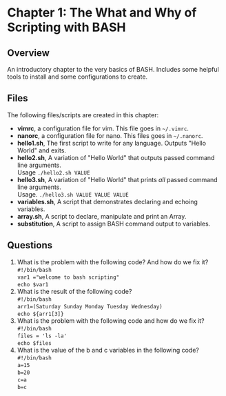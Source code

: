 # Chapter 1: The What and Why of Scripting with BASH

## Overview
An introductory chapter to the very basics of BASH. Includes some helpful tools to install and some configurations to create.

## Files
The following files/scripts are created in this chapter: <br>
* **vimrc**, a configuration file for vim. This file goes in `~/.vimrc`.
* **nanorc**, a configuration file for nano. This files goes in `~/.nanorc`.
* **hello1.sh**, The first script to write for any language. Outputs "Hello World" and exits.
* **hello2.sh**, A variation of "Hello World" that outputs passed command line arguments. <br>
  Usage `./hello2.sh VALUE` <br>
* **hello3.sh**, A variation of "Hello World" that prints *all* passed command line arguments. <br>
  Usage. `./hello3.sh VALUE VALUE VALUE` <br>
* **variables.sh**, A script that demonstrates declaring and echoing variables.
* **array.sh**, A script to declare, manipulate and print an Array.
* **substitution**, A script to assign BASH command output to variables.

## Questions
1. What is the problem with the following code? And how do we fix it? <br>
   `#!/bin/bash` <br>
   `var1 ="welcome to bash scripting"` <br>
   `echo $var1` <br>
2. What is the result of the following code? <br>
   `#!/bin/bash` <br>
   `arr1=(Saturday Sunday Monday Tuesday Wednesday)` <br>
   `echo ${arr1[3]}` <br>
3. What is the problem with the following code and how do we fix it? <br>
   `#!/bin/bash` <br>
   `files = 'ls -la'` <br>
   `echo $files` <br>
4. What is the value of the b and c variables in the following code? <br>
   `#!/bin/bash` <br>
   `a=15` <br>
   `b=20` <br>
   `c=a` <br>
   `b=c` <br>
